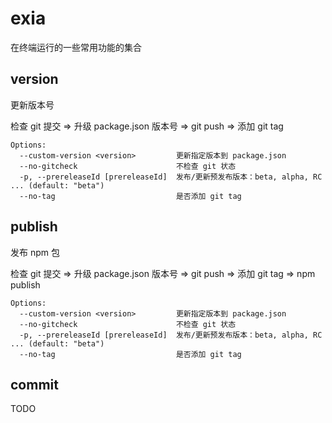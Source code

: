 # exia

在终端运行的一些常用功能的集合

## version

更新版本号

检查 git 提交 => 升级 package.json 版本号 => git push => 添加 git tag

```
Options:
  --custom-version <version>         更新指定版本到 package.json
  --no-gitcheck                      不检查 git 状态
  -p, --prereleaseId [prereleaseId]  发布/更新预发布版本：beta, alpha, RC ... (default: "beta")
  --no-tag                           是否添加 git tag
```

## publish

发布 npm 包

检查 git 提交 => 升级 package.json 版本号 => git push => 添加 git tag => npm publish

```
Options:
  --custom-version <version>         更新指定版本到 package.json
  --no-gitcheck                      不检查 git 状态
  -p, --prereleaseId [prereleaseId]  发布/更新预发布版本：beta, alpha, RC ... (default: "beta")
  --no-tag                           是否添加 git tag
```

## commit

TODO
